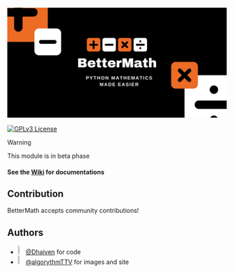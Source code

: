 ![alt text](images/banner.png "Title")


[![GPLv3 License](https://img.shields.io/badge/License-GPL%20v3-yellow.svg)](https://opensource.org/licenses/)
> [!WARNING]
> This module is in beta phase

#### See the [Wiki](https://github.com/Dhaiven/BetterMath/wiki) for documentations

## Contribution
BetterMath accepts community contributions!

## Authors
  - <img src="https://www.github.com/Dhaiven.png" width="3%" height="3%"/> [@Dhaiven](https://www.github.com/Dhaiven) for code
  - <img src="https://www.github.com/algorythmTTV.png" width="3%" height="3%"/> [@algorythmTTV](https://www.github.com/algorythmTTV) for images and site
